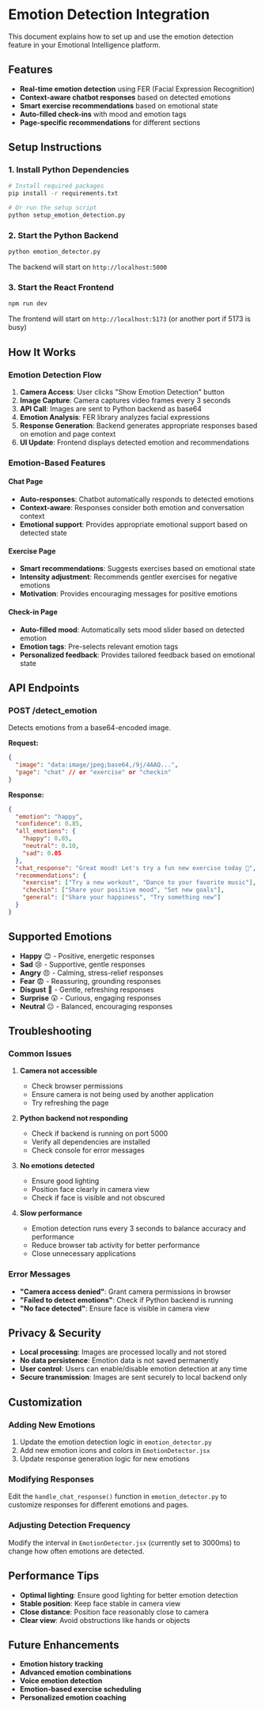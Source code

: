 # Emotion Detection Integration

This document explains how to set up and use the emotion detection feature in your Emotional Intelligence platform.

## Features

- **Real-time emotion detection** using FER (Facial Expression Recognition)
- **Context-aware chatbot responses** based on detected emotions
- **Smart exercise recommendations** based on emotional state
- **Auto-filled check-ins** with mood and emotion tags
- **Page-specific recommendations** for different sections

## Setup Instructions

### 1. Install Python Dependencies

```bash
# Install required packages
pip install -r requirements.txt

# Or run the setup script
python setup_emotion_detection.py
```

### 2. Start the Python Backend

```bash
python emotion_detector.py
```

The backend will start on `http://localhost:5000`

### 3. Start the React Frontend

```bash
npm run dev
```

The frontend will start on `http://localhost:5173` (or another port if 5173 is busy)

## How It Works

### Emotion Detection Flow

1. **Camera Access**: User clicks "Show Emotion Detection" button
2. **Image Capture**: Camera captures video frames every 3 seconds
3. **API Call**: Images are sent to Python backend as base64
4. **Emotion Analysis**: FER library analyzes facial expressions
5. **Response Generation**: Backend generates appropriate responses based on emotion and page context
6. **UI Update**: Frontend displays detected emotion and recommendations

### Emotion-Based Features

#### Chat Page
- **Auto-responses**: Chatbot automatically responds to detected emotions
- **Context-aware**: Responses consider both emotion and conversation context
- **Emotional support**: Provides appropriate emotional support based on detected state

#### Exercise Page
- **Smart recommendations**: Suggests exercises based on emotional state
- **Intensity adjustment**: Recommends gentler exercises for negative emotions
- **Motivation**: Provides encouraging messages for positive emotions

#### Check-in Page
- **Auto-filled mood**: Automatically sets mood slider based on detected emotion
- **Emotion tags**: Pre-selects relevant emotion tags
- **Personalized feedback**: Provides tailored feedback based on emotional state

## API Endpoints

### POST /detect_emotion

Detects emotions from a base64-encoded image.

**Request:**
```json
{
  "image": "data:image/jpeg;base64,/9j/4AAQ...",
  "page": "chat" // or "exercise" or "checkin"
}
```

**Response:**
```json
{
  "emotion": "happy",
  "confidence": 0.85,
  "all_emotions": {
    "happy": 0.85,
    "neutral": 0.10,
    "sad": 0.05
  },
  "chat_response": "Great mood! Let's try a fun new exercise today 🎉",
  "recommendations": {
    "exercise": ["Try a new workout", "Dance to your favorite music"],
    "checkin": ["Share your positive mood", "Set new goals"],
    "general": ["Share your happiness", "Try something new"]
  }
}
```

## Supported Emotions

- **Happy** 😊 - Positive, energetic responses
- **Sad** 😢 - Supportive, gentle responses  
- **Angry** 😠 - Calming, stress-relief responses
- **Fear** 😨 - Reassuring, grounding responses
- **Disgust** 🤢 - Gentle, refreshing responses
- **Surprise** 😲 - Curious, engaging responses
- **Neutral** 😐 - Balanced, encouraging responses

## Troubleshooting

### Common Issues

1. **Camera not accessible**
   - Check browser permissions
   - Ensure camera is not being used by another application
   - Try refreshing the page

2. **Python backend not responding**
   - Check if backend is running on port 5000
   - Verify all dependencies are installed
   - Check console for error messages

3. **No emotions detected**
   - Ensure good lighting
   - Position face clearly in camera view
   - Check if face is visible and not obscured

4. **Slow performance**
   - Emotion detection runs every 3 seconds to balance accuracy and performance
   - Reduce browser tab activity for better performance
   - Close unnecessary applications

### Error Messages

- **"Camera access denied"**: Grant camera permissions in browser
- **"Failed to detect emotions"**: Check if Python backend is running
- **"No face detected"**: Ensure face is visible in camera view

## Privacy & Security

- **Local processing**: Images are processed locally and not stored
- **No data persistence**: Emotion data is not saved permanently
- **User control**: Users can enable/disable emotion detection at any time
- **Secure transmission**: Images are sent securely to local backend only

## Customization

### Adding New Emotions

1. Update the emotion detection logic in `emotion_detector.py`
2. Add new emotion icons and colors in `EmotionDetector.jsx`
3. Update response generation logic for new emotions

### Modifying Responses

Edit the `handle_chat_response()` function in `emotion_detector.py` to customize responses for different emotions and pages.

### Adjusting Detection Frequency

Modify the interval in `EmotionDetector.jsx` (currently set to 3000ms) to change how often emotions are detected.

## Performance Tips

- **Optimal lighting**: Ensure good lighting for better emotion detection
- **Stable position**: Keep face stable in camera view
- **Close distance**: Position face reasonably close to camera
- **Clear view**: Avoid obstructions like hands or objects

## Future Enhancements

- **Emotion history tracking**
- **Advanced emotion combinations**
- **Voice emotion detection**
- **Emotion-based exercise scheduling**
- **Personalized emotion coaching**
